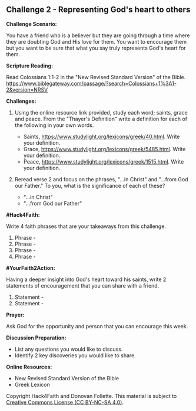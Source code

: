 ## **Challenge 2 - Representing God's heart to others**


**Challenge Scenario:**

You have a friend who is a believer but they are going through a time where they are doubting God and His love for them. You want to encourage them but you want to be sure that what you say truly represents God's heart for them.

**Scripture Reading:**

Read Colossians 1:1-2 in the "New Revised Standard Version" of the Bible. https://www.biblegateway.com/passage/?search=Colossians+1%3A1-2&version=NRSV
 

**Challenges:**
1. Using the online resource link provided, study each word; saints, grace and peace. From the "Thayer's Definition" write a definition for each of the following in your own words. 
    - Saints, https://www.studylight.org/lexicons/greek/40.html. Write your definition.
    - Grace, https://www.studylight.org/lexicons/greek/5485.html. Write your definition.
    - Peace, https://www.studylight.org/lexicons/greek/1515.html. Write your definition.

1. Reread verse 2 and focus on the phrases, "…in Christ" and "…from God our Father." To you, what is the significance of each of these?
    - "…in Christ"
    - "…from God our Father"


**#Hack4Faith:**

Write 4 faith phrases that are your takeaways from this challenge.
1. Phrase - 
1. Phrase - 
1. Phrase - 
1. Phrase - 

**#YourFaith2Action:**

Having a deeper insight into God's heart toward his saints, write 2 statements of encouragement that you can share with a friend.
1. Statement - 
1. Statement - 

**Prayer:**

Ask God for the opportunity and person that you can encourage this week.

**Discussion Preparation:**
- List any questions you would like to discuss.
- Identify 2 key discoveries you would like to share.

**Online Resources:**
- New Revised Standard Version of the Bible
- Greek Lexicon


Copyright Hack4Faith and Donovan Follette. This material is subject to [Creative Commons License (CC BY-NC-SA 4.0)](https://creativecommons.org/licenses/by-nc-sa/4.0/).



